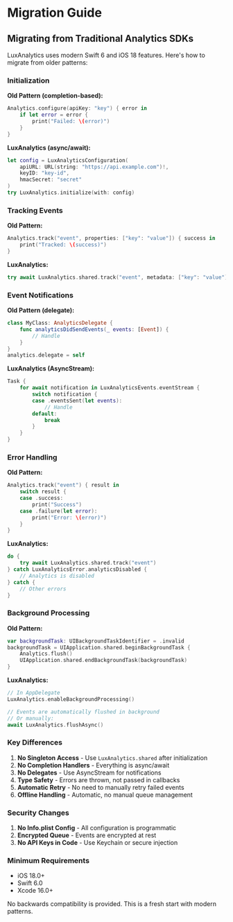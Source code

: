 # Migration Guide

## Migrating from Traditional Analytics SDKs

LuxAnalytics uses modern Swift 6 and iOS 18 features. Here's how to migrate from older patterns:

### Initialization

**Old Pattern (completion-based):**
```swift
Analytics.configure(apiKey: "key") { error in
    if let error = error {
        print("Failed: \(error)")
    }
}
```

**LuxAnalytics (async/await):**
```swift
let config = LuxAnalyticsConfiguration(
    apiURL: URL(string: "https://api.example.com")!,
    keyID: "key-id",
    hmacSecret: "secret"
)
try LuxAnalytics.initialize(with: config)
```

### Tracking Events

**Old Pattern:**
```swift
Analytics.track("event", properties: ["key": "value"]) { success in
    print("Tracked: \(success)")
}
```

**LuxAnalytics:**
```swift
try await LuxAnalytics.shared.track("event", metadata: ["key": "value"])
```

### Event Notifications

**Old Pattern (delegate):**
```swift
class MyClass: AnalyticsDelegate {
    func analyticsDidSendEvents(_ events: [Event]) {
        // Handle
    }
}
analytics.delegate = self
```

**LuxAnalytics (AsyncStream):**
```swift
Task {
    for await notification in LuxAnalyticsEvents.eventStream {
        switch notification {
        case .eventsSent(let events):
            // Handle
        default:
            break
        }
    }
}
```

### Error Handling

**Old Pattern:**
```swift
Analytics.track("event") { result in
    switch result {
    case .success:
        print("Success")
    case .failure(let error):
        print("Error: \(error)")
    }
}
```

**LuxAnalytics:**
```swift
do {
    try await LuxAnalytics.shared.track("event")
} catch LuxAnalyticsError.analyticsDisabled {
    // Analytics is disabled
} catch {
    // Other errors
}
```

### Background Processing

**Old Pattern:**
```swift
var backgroundTask: UIBackgroundTaskIdentifier = .invalid
backgroundTask = UIApplication.shared.beginBackgroundTask {
    Analytics.flush()
    UIApplication.shared.endBackgroundTask(backgroundTask)
}
```

**LuxAnalytics:**
```swift
// In AppDelegate
LuxAnalytics.enableBackgroundProcessing()

// Events are automatically flushed in background
// Or manually:
await LuxAnalytics.flushAsync()
```

### Key Differences

1. **No Singleton Access** - Use `LuxAnalytics.shared` after initialization
2. **No Completion Handlers** - Everything is async/await
3. **No Delegates** - Use AsyncStream for notifications
4. **Type Safety** - Errors are thrown, not passed in callbacks
5. **Automatic Retry** - No need to manually retry failed events
6. **Offline Handling** - Automatic, no manual queue management

### Security Changes

1. **No Info.plist Config** - All configuration is programmatic
2. **Encrypted Queue** - Events are encrypted at rest
3. **No API Keys in Code** - Use Keychain or secure injection

### Minimum Requirements

- iOS 18.0+
- Swift 6.0
- Xcode 16.0+

No backwards compatibility is provided. This is a fresh start with modern patterns.